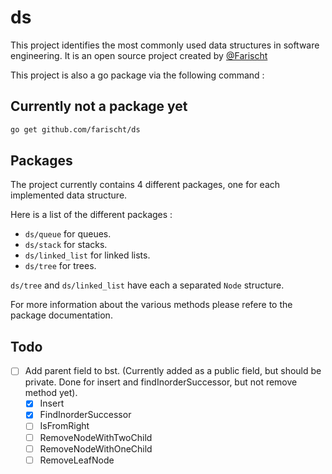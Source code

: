 # ds

This project identifies the most commonly used data structures in software engineering. It is an open source project created by [@Farischt](https://github.com/farischt)

This project is also a go package via the following command :

## **Currently not a package yet**

```bash
go get github.com/farischt/ds
```

## Packages

The project currently contains 4 different packages, one for each implemented data structure.

Here is a list of the different packages :

- `ds/queue` for queues.
- `ds/stack` for stacks.
- `ds/linked_list` for linked lists.
- `ds/tree` for trees.

`ds/tree` and `ds/linked_list` have each a separated `Node` structure.

For more information about the various methods please refere to the package documentation.

## Todo

- [ ] Add parent field to bst. (Currently added as a public field, but should be private. Done for insert and findInorderSuccessor, but not remove method yet).
  - [x] Insert
  - [x] FindInorderSuccessor
  - [ ] IsFromRight
  - [ ] RemoveNodeWithTwoChild
  - [ ] RemoveNodeWithOneChild
  - [ ] RemoveLeafNode
